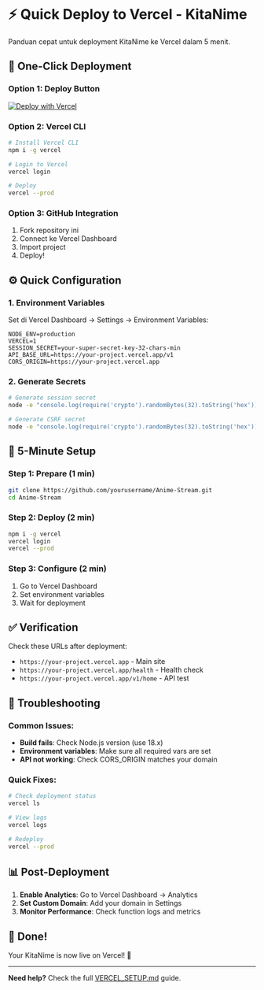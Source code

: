 # ⚡ Quick Deploy to Vercel - KitaNime

Panduan cepat untuk deployment KitaNime ke Vercel dalam 5 menit.

## 🚀 One-Click Deployment

### Option 1: Deploy Button
[![Deploy with Vercel](https://vercel.com/button)](https://vercel.com/new/clone?repository-url=https://github.com/yourusername/Anime-Stream)

### Option 2: Vercel CLI
```bash
# Install Vercel CLI
npm i -g vercel

# Login to Vercel
vercel login

# Deploy
vercel --prod
```

### Option 3: GitHub Integration
1. Fork repository ini
2. Connect ke Vercel Dashboard
3. Import project
4. Deploy!

## ⚙️ Quick Configuration

### 1. Environment Variables
Set di Vercel Dashboard → Settings → Environment Variables:

```env
NODE_ENV=production
VERCEL=1
SESSION_SECRET=your-super-secret-key-32-chars-min
API_BASE_URL=https://your-project.vercel.app/v1
CORS_ORIGIN=https://your-project.vercel.app
```

### 2. Generate Secrets
```bash
# Generate session secret
node -e "console.log(require('crypto').randomBytes(32).toString('hex'))"

# Generate CSRF secret
node -e "console.log(require('crypto').randomBytes(32).toString('hex'))"
```

## 🎯 5-Minute Setup

### Step 1: Prepare (1 min)
```bash
git clone https://github.com/yourusername/Anime-Stream.git
cd Anime-Stream
```

### Step 2: Deploy (2 min)
```bash
npm i -g vercel
vercel login
vercel --prod
```

### Step 3: Configure (2 min)
1. Go to Vercel Dashboard
2. Set environment variables
3. Wait for deployment

## ✅ Verification

Check these URLs after deployment:
- `https://your-project.vercel.app` - Main site
- `https://your-project.vercel.app/health` - Health check
- `https://your-project.vercel.app/v1/home` - API test

## 🔧 Troubleshooting

### Common Issues:
- **Build fails**: Check Node.js version (use 18.x)
- **Environment variables**: Make sure all required vars are set
- **API not working**: Check CORS_ORIGIN matches your domain

### Quick Fixes:
```bash
# Check deployment status
vercel ls

# View logs
vercel logs

# Redeploy
vercel --prod
```

## 📊 Post-Deployment

1. **Enable Analytics**: Go to Vercel Dashboard → Analytics
2. **Set Custom Domain**: Add your domain in Settings
3. **Monitor Performance**: Check function logs and metrics

## 🎉 Done!

Your KitaNime is now live on Vercel! 🚀

---

**Need help?** Check the full [VERCEL_SETUP.md](VERCEL_SETUP.md) guide.
